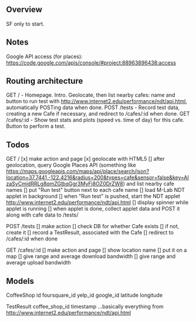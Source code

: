 Overview
--------

SF only to start.

Notes
-----

Google API access (for places): https://code.google.com/apis/console/#project:88963896438:access


Routing architecture
--------------------

GET  / - Homepage. Intro. Geolocate, then list nearby cafes: name and button to run test with http://www.internet2.edu/performance/ndt/api.html, automatically POSTing data when done.
POST /tests - Record test data, creating a new Cafe if necessary, and redirect to /cafes/:id when done.
GET  /cafes/:id - Show test stats and plots (speed vs. time of day) for this cafe. Button to perform a test.


Todos
-----

GET /
[x] make action and page
[x] geolocate with HTML5
[] after geolocation, query Google Places API (something like https://maps.googleapis.com/maps/api/place/search/json?location=37.7441,-122.4216&radius=200&types=cafe&sensor=false&key=AIzaSyCmidRRLg8qmZGlbqGgr3MyFj8OZ0DrZW8) and list nearby cafe names
[] put "Run test" button next to each cafe name
[] load M-Lab NDT applet in background
[] when "Run test" is pushed, start the NDT applet http://www.internet2.edu/performance/ndt/api.html
[] display spinner while applet is running
[] when applet is done, collect applet data and POST it along with cafe data to /tests/

POST /tests
[] make action
[] check DB for whether Cafe exists
  [] if not, create it
[] record a TestResult, associated with the Cafe
[] redirect to /cafes/:id when done

GET /cafes/:id
[] make action and page
[] show location name
[] put it on a map
[] give range and average download bandwidth
[] give range and average upload bandwidth


Models
------

CoffeeShop
id
foursquare_id
yelp_id
google_id
latitude
longitude

TestResult
coffee_shop_id
timestamp
...basically everything from http://www.internet2.edu/performance/ndt/api.html
